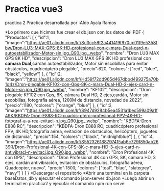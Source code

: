 # Practica vue3
 practica 2
Practica desarrollada por :Aldo Ayala Ramos


*Lo primero que hicimos fue crear el db.json con los datos del PDF
 {
"Productos": [
    {
    "id":1,
    "imagen":"https://ae01.alicdn.com/kf/Sc3cc58f2a441419f970cc01f9e5358fbw/Dron-LU3-MAX-GPS-8K-HD-profesional-con-c-mara-Dual-card-n-autoestabilizador-Motor-sin.jpg_Q90.jpg_.webp",
    "nombre": "Dron LU3 MAX GPS 8K HD",
    "descripcion": "Dron LU3 MAX GPS 8K HD profesional con <b>cámara Dual</b>,cardán autoestabilizador, Motor sin escobillas para evitar obstáculos, cuadricóptero plegable",
    "precio":620,
    "colores": ["red", "blue", "black", "yellow"]
    },
    {
    "id":2,
    "imagen":"https://ae01.alicdn.com/kf/Hd59f72dd965d467dbbd499275a70b1d4z/Dron-plegable-KF102-con-Gps-8K-c-mara-Dual-HD-2-ejes-card-n-Motor-sin.jpg_Q90.jpg_.webp",
    "nombre": "KF102",
    "descripcion": "Dron plegable KF102 con Gps, 8K, cámara Dual HD, 2 ejes,cardán, Motor sin escobillas, fotografía aérea, 1200M de distancia, novedad de 2022",
    "precio":1180,
    "colores": ["orange", "blue"]
    },
    {
    "id":3,
    "imagen":"https://ae01.alicdn.com/kf/S947d9284b5ea4531a1bec599a09a1f49K/KBDFA-Dron-E888-RC-cuadric-ptero-profesional-FPV-4K-HD-fotograf-a-a-rea-evitaci-n.jpg_Q90.jpg_.webp",
    "nombre": "KBDFA-Dron E888 RC",
    "descripcion": "KBDFA-Dron E888 RC, cuadricóptero profesional FPV, 4K HD,fotografía aérea, evitación de obstáculos, helicóptero, juguetes de distancia",
    "precio":154,
    "colores": ["black", "midnightblue"]
    },
    {
    "id":4,
    "imagen":"https://ae01.alicdn.com/kf/S552326188797415ab6c729f850ab2639R/Dron-Profesional-4K-con-GPS-8K-c-mara-HD-3-ejes-card-n-antivibraci-n-evitaci.jpg_Q90.jpg_.webp",
    "nombre": "Dron Profesional 4K con GPS",
    "descripcion": "Dron Profesional 4K con GPS, 8K, cámara HD, 3 ejes, cardán antivibración, evitación de obstáculos, fotografía aérea, Quadcopter, nuevo",
    "precio":1800,
    "colores": ["teal", "blue", "slategrey", "navy"]
    }
    ]
}
 *Descargar el repositorio 
 *Abrir una terminal en la carpeta baseDatos_db y ejecutar el comando json-server db.json
 *Luego abrir un terminal en practica2 y ejecutar el comando npm run serve
